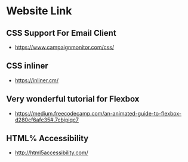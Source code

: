 # Website Link

## CSS Support For Email Client
 - https://www.campaignmonitor.com/css/

## CSS inliner
 - https://inliner.cm/

## Very wonderful tutorial for Flexbox
 - https://medium.freecodecamp.com/an-animated-guide-to-flexbox-d280cf6afc35#.7cbipiqc7

## HTML% Accessibility
 - http://html5accessibility.com/